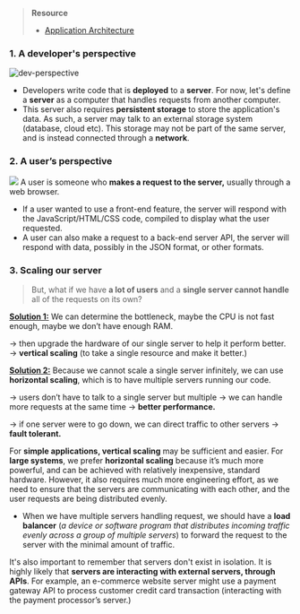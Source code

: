 > **Resource**
> - [Application Architecture](https://neetcode.io/courses/system-design-for-beginners/1)
### 1. A developer's perspective
![dev-perspective](https://i.imgur.com/Rc0XPBQ.png)
* Developers write code that is **deployed** to a **server**. For now, let's define a **server** as a computer that handles requests from another computer. 
* This server also requires **persistent storage** to store the application's data. As such, a server may talk to an external storage system (database, cloud etc). This storage may not be part of the same server, and is instead connected through a **network**.
### 2. A user’s perspective
![](https://i.imgur.com/SMJP3BH.png)
A user is someone who **makes a request to the server,** usually through a web browser. 
* If a user wanted to use a front-end feature, the server will respond with the JavaScript/HTML/CSS code, compiled to display what the user requested. 
* A user can also make a request to a back-end server API, the server will respond with data, possibly in the JSON format, or other formats. 
### 3. Scaling our server
> But, what if we have **a lot of users** and a **single server cannot handle** all of the requests on its own?

<u>**Solution 1:**</u> We can determine the bottleneck, maybe the CPU is not fast enough, maybe we don’t have enough RAM. 

→ then upgrade the hardware of our single server to help it perform better. → **vertical scaling** (to take a single resource and make it better.)

<u>**Solution 2:**</u>  Because we cannot scale a single server infinitely, we can use **horizontal scaling**, which is to have multiple servers running our code.

→ users don’t have to talk to a single server but multiple → we can handle more requests at the same time → **better performance.**

→ if one server were to go down, we can direct traffic to other servers → **fault tolerant.**

For **simple applications, vertical scaling** may be sufficient and easier. For **large systems**, we prefer **horizontal scaling** because it’s much more powerful, and can be achieved with relatively inexpensive, standard hardware. However, it also requires much more engineering effort, as we need to ensure that the servers are communicating with each other, and the user requests are being distributed evenly. 
* When we have multiple servers handling request, we should have a **load balancer** (*a device or software program that distributes incoming traffic evenly across a group of multiple servers*) to forward the request to the server with the minimal amount of traffic. 

It's also important to remember that servers don't exist in isolation. It is highly likely that **servers are interacting with external servers, through APIs**. For example, an e-commerce website server might use a payment gateway API to process customer credit card transaction (interacting with the payment processor’s server.) 